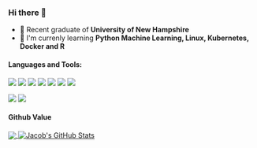 ### Hi there 👋

<!--
**JacobMannix/JacobMannix** is a ✨ _special_ ✨ repository because its `README.md` (this file) appears on your GitHub profile.

Here are some ideas to get you started:

- 🔭 I’m currently working on ...
- 🌱 I’m currently learning ...
- 👯 I’m looking to collaborate on ...
- 🤔 I’m looking for help with ...
- 💬 Ask me about ...
- 📫 How to reach me: ...
- 😄 Pronouns: ...
- ⚡ Fun fact: ...
-->

- :space_invader: Recent graduate of **University of New Hampshire**
- :seedling: I'm currenly learning **Python Machine Learning, Linux, Kubernetes, Docker and R**


#### Languages and Tools:
![](https://img.shields.io/badge/Code-Python-informational?style=flat&logo=python&logoColor=white&color=2bbc8a)
![](https://img.shields.io/badge/OS-Linux-informational?style=flat&logo=linux&logoColor=white&color=2bbc8a)
![](https://img.shields.io/badge/Shell-Zsh-informational?style=flat&logo=gnu-bash&logoColor=white&color=2bbc8a)
![](https://img.shields.io/badge/Editor-Vim-informational?style=flat&logo=vim&logoColor=white&color=2bbc8a)
![](https://img.shields.io/badge/Code-JavaScript-informational?style=flat&logo=javascript&logoColor=white&color=2bbc8a)
![](https://img.shields.io/badge/Code-TypeScript-informational?style=flat&logo=typescript&logoColor=white&color=2bbc8a)
![](https://img.shields.io/badge/Code-Swift-informational?style=flat&logo=swift&logoColor=white&color=2bbc8a)

![](https://img.shields.io/badge/Tech-GraphQL-informational?style=flat&logo=graphql&logoColor=white&color=2bbc8a)
![](https://img.shields.io/badge/Tools-Docker-informational?style=flat&logo=docker&logoColor=white&color=2bbc8a)

#### Github Value
<p align="left">
  <a href="https://github.com/JacobMannix">
    <img align="center" src="https://github-readme-stats.vercel.app/api/top-langs/?username=JacobMannix&hide=vim script" />
  </a>
  <a href="https://github.com/JacobMannix">
    <img align="center" src="https://github-readme-stats.vercel.app/api?username=JacobMannix&show_icons=true&line_height=33&count_private=true" alt="Jacob's GitHub Stats" />
  </a>
</p>
